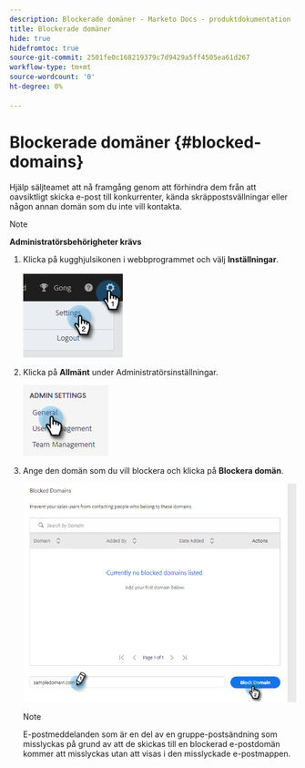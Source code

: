 ```yaml
---
description: Blockerade domäner - Marketo Docs - produktdokumentation
title: Blockerade domäner
hide: true
hidefromtoc: true
source-git-commit: 2501fe0c168219379c7d9429a5ff4505ea61d267
workflow-type: tm+mt
source-wordcount: '0'
ht-degree: 0%

---
```


# Blockerade domäner {#blocked-domains}

Hjälp säljteamet att nå framgång genom att förhindra dem från att oavsiktligt skicka e-post till konkurrenter, kända skräppostsvällningar eller någon annan domän som du inte vill kontakta.

>[!NOTE]
>
>**Administratörsbehörigheter krävs**

1. Klicka på kugghjulsikonen i webbprogrammet och välj **Inställningar**.

   ![](assets/blocked-domains-1.png)

1. Klicka på **Allmänt** under Administratörsinställningar.

   ![](assets/blocked-domains-2.png)

1. Ange den domän som du vill blockera och klicka på **Blockera domän**.

   ![](assets/blocked-domains-3.png)

   >[!NOTE]
   >
   >E-postmeddelanden som är en del av en gruppe-postsändning som misslyckas på grund av att de skickas till en blockerad e-postdomän kommer att misslyckas utan att visas i den misslyckade e-postmappen.
